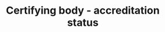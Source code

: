 ---
title: 'Certifying body - accreditation status'
slug: 'certifying-body-accreditation-status'
description: 'Select from control list'
required: False
vocabulary: 'certifying-body-accreditation-status.txt'
policy: 'Controlled value. Single select from control list.'
---